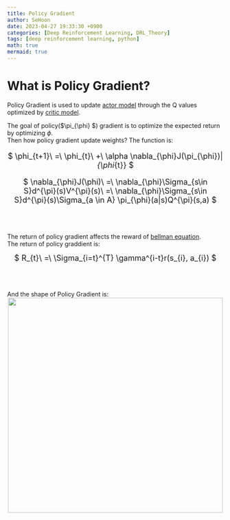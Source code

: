 ```yaml
---
title: Policy Gradient
author: SeHoon
date: 2023-04-27 19:33:30 +0900
categories: [Deep Reinforcement Learning, DRL_Theory]
tags: [deep reinforcement learning, python]
math: true
mermaid: true
---
```


# What is Policy Gradient?

Policy Gradient is used to update [actor model](https://csh970605.github.io/posts/Actor_Critic/) through the Q values optimized by [critic model](https://csh970605.github.io/posts/Actor_Critic/).

The goal of policy($\pi_{\phi} $) gradient is to optimize the expected return by optimizing $\phi$.<br>
Then how policy gradient update weights? The function is:

<center>
<font size=4>

$ \phi_{t+1}\ =\ \phi_{t}\ +\ \alpha \nabla_{\phi}J(\pi_{\phi})|_{\phi_{t}} $
<br>

$ \nabla_{\phi}J(\phi)\ =\ \nabla_{\phi}\Sigma_{s\in S}d^{\pi}(s)V^{\pi}(s)\ =\ \nabla_{\phi}\Sigma_{s\in S}d^{\pi}(s)\Sigma_{a \in A} \pi_{\phi}(a|s)Q^{\pi}(s,a) $

</font>
</center>
<br><br>

The return of policy gradient affects the reward of [bellman equation](https://csh970605.github.io/posts/Bellman_Equation/).<br>
The return of policy graddient is:

<center>
<font size=4>

$ R_{t}\ =\ \Sigma_{i=t}^{T} \gamma^{i-t}r(s_{i}, a_{i}) $
</font>
</center>
<br><br>
<br>
And the shape of Policy Gradient is:
<center>
<img src="https://user-images.githubusercontent.com/28240052/235079540-87c8ddfe-5f2d-422a-866a-bba49a308ead.png" width=500>
</center>
<br><br>

